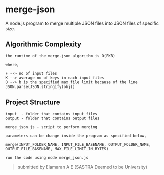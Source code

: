 # merge-json
A node.js program to merge multiple JSON files into JSON files of specific size.

## Algorithmic Complexity
    
    the runtime of the merge-json algorithm is O(FKB)

    where,

    F --> no of input files
    K --> average no of keys in each input files
    B --> b is the specified max file limit because of the line JSON.parse(JSON.stringify(obj))

## Project Structure

    input  - folder that contains input files
    output - folder that contains output files

    merge_json.js - script to perform merging

    parameters can be change inside the program as specified below,

    merge(INPUT_FOLDER_NAME, INPUT_FILE_BASENAME, OUTPUT_FOLDER_NAME, OUTPUT_FILE_BASENAME, MAX_FILE_LIMIT_IN_BYTES)

    run the code using node merge_json.js

>submitted by Elamaran A E (SASTRA Deemed to be University)
